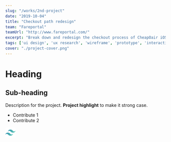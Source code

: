 ```yaml
---
slug: "/works/2nd-project"
date: "2019-10-04"
title: "Checkout path redesign"
team: "Fareportal"
teamUrl: "http://www.fareportal.com/"
excerpt: "Break down and redesign the checkout process of CheapOair iOS native application to reduce the 'abandon cart' scenario"
tags: ['ui design', 'ux research', 'wireframe', 'prototype', 'interaction', 'ios HIG']
cover: "./project-cover.png"
---
```


# Heading

## Sub-heading

Description for the project.
**Project highlight** to make it strong case.

* Contribute 1
* Contribute 2

![Image test](./tailwind-icon.png)
